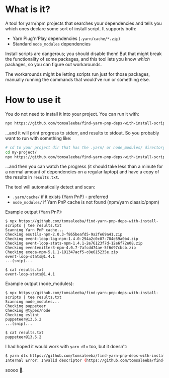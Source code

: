 # What is it?
A tool for yarn/npm projects that searches your dependencies and tells you which ones
declare some sort of install script. It supports both:
- Yarn Plug'n'Play dependencies (`.yarn/cache/*.zip`)
- Standard `node_modules` dependencies

Install scripts are dangerous; you should disable them! But that might break the
functionality of some packages, and this tool lets you know *which* packages, so you can
figure out workarounds.

The workarounds might be letting scripts run just for those packages, manually running the commands that would've run or something else.

# How to use it
You do not need to install it into your project. You can run it with:

```bash
npx https://github.com/tomsaleeba/find-yarn-pnp-deps-with-install-scripts
```

...and it will print progress to stderr, and results to stdout. So you probably want to
run with something like:
```bash
# cd to your project dir that has the .yarn/ or node_modules/ directory in it
cd my-project/
npx https://github.com/tomsaleeba/find-yarn-pnp-deps-with-install-scripts | tee results.txt
```

...and then you can watch the progress (it should take less than a minute for a normal
amount of dependencies on a regular laptop) and have a copy of the results in `results.txt`.

The tool will automatically detect and scan:
- `.yarn/cache/` if it exists (Yarn PnP) - preferred
- `node_modules/` if Yarn PnP cache is not found (npm/yarn classic/pnpm)

Example output (Yarn PnP):
```
$ npx https://github.com/tomsaleeba/find-yarn-pnp-deps-with-install-scripts | tee results.txt
Scanning Yarn PnP cache...
Checking esutils-npm-2.0.3-f865beafd5-9a2fe69a41.zip
Checking event-loop-lag-npm-1.4.0-294a2c0c07-784e59a0b4.zip
Checking event-loop-stats-npm-1.4.1-2e76123f7d-12e6f72e08.zip
Checking eventemitter3-npm-4.0.7-7afcdd74ae-5f6d97cbcb.zip
Checking execa-npm-5.1.1-191347acf5-c8e615235e.zip
event-loop-stats@1.4.1
...(snip)...

$ cat results.txt
event-loop-stats@1.4.1
```

Example output (node_modules):
```
$ npx https://github.com/tomsaleeba/find-yarn-pnp-deps-with-install-scripts | tee results.txt
Scanning node_modules...
Checking puppeteer
Checking @types/node
Checking eslint
puppeteer@13.5.2
...(snip)...

$ cat results.txt
puppeteer@13.5.2
```

I had hoped it would work with `yarn dlx` too, but it doesn't:
```bash
$ yarn dlx https://github.com/tomsaleeba/find-yarn-pnp-deps-with-install-scripts
Internal Error: Invalid descriptor (https://github.com/tomsaleeba/find-yarn-pnp-deps-with-install-scripts)
```
soooo 🤷.
